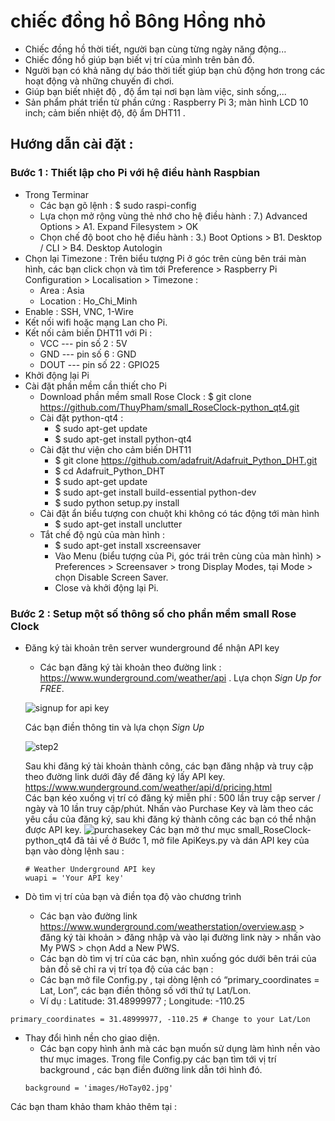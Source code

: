 # chiếc đồng hồ Bông Hồng nhỏ
* Chiếc đồng hồ thời tiết, người bạn cùng từng ngày năng động... 
* Chiếc đồng hồ giúp bạn biết vị trí của mình trên bản đồ. 
* Người bạn có khả năng dự báo thời tiết giúp bạn chủ động hơn trong các hoạt động và những chuyến đi chơi. 
* Giúp bạn biết nhiệt độ , độ ẩm tại nơi bạn làm việc, sinh sống,... 
* Sản phẩm phát triển từ phần cứng : Raspberry Pi 3; màn hình LCD 10 inch; cảm biến nhiệt độ, độ ẩm DHT11 . 
## Hướng dẫn cài đặt : 
### Bước 1 : Thiết lập cho Pi với hệ điều hành Raspbian 
- Trong Terminar 
  - Các bạn gõ lệnh : $ sudo raspi-config
  - Lựa chọn mở rộng vùng thẻ nhớ cho hệ điều hành :
   7.) Advanced Options > A1. Expand Filesystem > OK
  - Chọn chế độ boot cho hệ điều hành :
   3.) Boot Options > B1. Desktop / CLI  > B4. Desktop Autologin
- Chọn lại Timezone : Trên biểu tượng Pi ở góc trên cùng bên trái màn hình, các bạn click chọn và tìm tới Preference > Raspberry  Pi Configuration  > Localisation > Timezone  : 
  - Area : Asia
  - Location : Ho_Chi_Minh
- Enable : SSH, VNC, 1-Wire 
- Kết nối wifi hoặc mạng Lan cho Pi.
- Kết nối cảm biến DHT11 với Pi : 
  - VCC  --- pin số 2 : 5V
  - GND  ---  pin số 6 : GND
  - DOUT ---  pin số 22 : GPIO25
- Khởi động lại Pi
- Cài đặt phần mềm cần thiết cho Pi 
  - Download phần mềm small Rose Clock : $ git clone https://github.com/ThuyPham/small_RoseClock-python_qt4.git 
  - Cài đặt python-qt4 : 
      - $ sudo apt-get update 
      - $ sudo apt-get install python-qt4
   - Cài đặt thư viện cho cảm biến DHT11 
      - $ git clone https://github.com/adafruit/Adafruit_Python_DHT.git
      - $ cd Adafruit_Python_DHT
      - $ sudo apt-get update
      - $ sudo apt-get install build-essential python-dev
      - $ sudo python setup.py install
    - Cài đặt ẩn biểu tượng con chuột khi không có tác động tới màn hình 
      - $ sudo apt-get install unclutter 
    - Tắt chế độ ngủ của màn hình : 
      - $ sudo apt-get install xscreensaver
      - Vào Menu (biểu tượng của Pi, góc trái trên cùng của màn hình) > Preferences > Screensaver > trong Display Modes, tại Mode > chọn Disable Screen Saver. 
      - Close và khởi động lại Pi. 
### Bước 2 : Setup một số thông số cho phần mềm small Rose Clock
- Đăng ký tài khoản trên server  wunderground để nhận API key
    - Các bạn đăng ký tài khoản theo đường link : https://www.wunderground.com/weather/api . Lựa chọn *Sign Up for FREE*.
    
   ![signup for api key](https://user-images.githubusercontent.com/8324506/27001636-5167d780-4df9-11e7-9f3e-acd337d1b1e1.png)

   Các bạn điền thông tin và lựa chọn *Sign Up*
    
   ![step2](https://user-images.githubusercontent.com/8324506/27001644-8f73a5e0-4df9-11e7-9c2f-924bc6401226.png)

   Sau khi đăng ký tài khoản thành công, các bạn đăng nhập và truy cập theo đường link dưới đây để đăng ký lấy API key.
   https://www.wunderground.com/weather/api/d/pricing.html  
   Các bạn kéo xuống vị trí có đăng ký miễn phí : 500 lần truy cập server / ngày và 10 lần truy cập/phút. Nhấn vào Purchase Key và làm theo các yêu cầu của đăng ký, sau khi đăng ký thành công các bạn có thể nhận được API key.
   ![purchasekey](https://user-images.githubusercontent.com/8324506/27001719-fac00d38-4dfa-11e7-8970-68e59634a112.png)
   Các bạn mở thư mục small_RoseClock-python_qt4 đã tải về ở Bước 1, mở file ApiKeys.py và dán API  key của bạn vào dòng lệnh sau : 
    ```
    # Weather Underground API key
    wuapi = 'Your API key'
    ```
      
- Dò tìm vị trí của bạn và điền tọa độ vào chương trình
    - Các bạn vào đường link https://www.wunderground.com/weatherstation/overview.asp > đăng ký tài khoản > đăng nhập và vào lại đường link này > nhấn vào My PWS > chọn Add a New PWS.
    - Các bạn dò tìm vị trí của các bạn, nhìn xuống góc dưới bên trái của bản đồ sẽ chỉ ra vị trí tọa độ của các bạn : 
    - Các bạn mở file Config.py , tại dòng lệnh có “primary_coordinates = Lat, Lon”, các bạn điền thông số với thứ tự Lat/Lon. 
    - Ví dụ : Latitude: 31.48999977 ; Longitude: -110.25 
```
primary_coordinates = 31.48999977, -110.25 # Change to your Lat/Lon
```
- Thay đổi hình nền cho giao diện.
    - Các bạn copy hình ảnh mà các bạn muốn sử dụng làm hình nền vào thư mục images. Trong file Config.py các bạn tìm tới vị trí background , các bạn điền đường link dẫn tới hình đó.
    ```
    background = 'images/HoTay02.jpg'
    ```

Các bạn tham khảo tham khảo thêm tại : 
